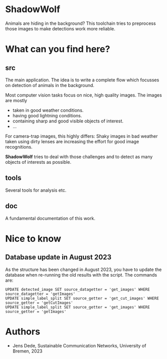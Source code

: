 # ShadowWolf
Animals are hiding in the background? This toolchain tries to preprocess those images to make detections work more reliable.

# What can you find here?

## src

The main application. The idea is to write a complete flow which focusses on
detection of animals in the background.

Most computer vision tasks focus on nice, high quality images. The images are
mostly

* taken in good weather conditions.
* having good lightning conditions.
* containing sharp and good visible objects of interest.
* ...

For camera-trap images, this highly differs: Shaky images in bad weather taken
using dirty lenses are increasing the effort for good image recognitions.

**ShadowWolf** tries to deal with those challenges and to detect as many
objects of interests as possible.

## tools

Several tools for analysis etc.

## doc

A fundamental documentation of this work.

# Nice to know
## Database update in August 2023

As the structure has been changed in August 2023, you have to update the
database when re-running the old results with the script. The commands are:

    UPDATE detected_image SET source_datagetter = 'get_images' WHERE source_datagetter = 'getImages'
    UPDATE simple_label_split SET source_getter = 'get_cut_images' WHERE source_getter = 'getCutImages'
    UPDATE simple_label_split SET source_getter = 'get_images' WHERE source_getter = 'getImages'

# Authors

* Jens Dede, Sustainable Communication Networks, University of Bremen, 2023

